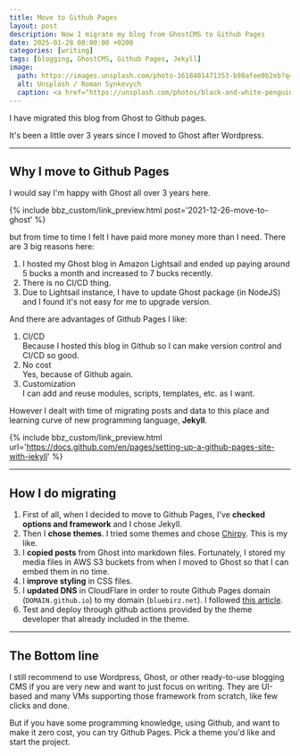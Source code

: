 ```yaml
---
title: Move to Github Pages
layout: post
description: Now I migrate my blog from GhostCMS to Github Pages
date: 2025-01-28 00:00:00 +0200
categories: [writing]
tags: [blogging, GhostCMS, Github Pages, Jekyll]
image:
  path: https://images.unsplash.com/photo-1618401471353-b98afee0b2eb?q=80&w=2088&auto=format&fit=crop&ixlib=rb-4.0.3&ixid=M3wxMjA3fDB8MHxwaG90by1wYWdlfHx8fGVufDB8fHx8fA%3D%3D
  alt: Unsplash / Roman Synkevych
  caption: <a href="https://unsplash.com/photos/black-and-white-penguin-toy-wX2L8L-fGeA">Unsplash / Roman Synkevych</a>
---
```


I have migrated this blog from Ghost to Github pages.

It's been a little over 3 years since I moved to Ghost after Wordpress.

---

## Why I move to Github Pages

I would say I'm happy with Ghost all over 3 years here.

{% include bbz_custom/link_preview.html post='2021-12-26-move-to-ghost' %}

but from time to time I felt I have paid more money more than I need. There are 3 big reasons here:

1. I hosted my Ghost blog in Amazon Lightsail and ended up paying around 5 bucks a month and increased to 7 bucks recently.
1. There is no CI/CD thing.
1. Due to Lightsail instance, I have to update Ghost package (in NodeJS) and I found it's not easy for me to upgrade version.

And there are advantages of Github Pages I like:

1. CI/CD  
  Because I hosted this blog in Github so I can make version control and CI/CD so good.
1. No cost  
  Yes, because of Github again.
1. Customization  
  I can add and reuse modules, scripts, templates, etc. as I want.

However I dealt with time of migrating posts and data to this place and learning curve of new programming language, **Jekyll**.

{% include bbz_custom/link_preview.html url='<https://docs.github.com/en/pages/setting-up-a-github-pages-site-with-jekyll>' %}

---

## How I do migrating

1. First of all, when I decided to move to Github Pages, I've **checked options and framework** and I chose Jekyll.
1. Then I **chose themes**. I tried some themes and chose [Chirpy](https://chirpy.cotes.page). This is my like.
1. I **copied posts** from Ghost into markdown files. Fortunately, I stored my media files in AWS S3 buckets from when I moved to Ghost so that I can embed them in no time.
1. I **improve styling** in CSS files.
1. I **updated DNS** in CloudFlare in order to route Github Pages domain (`DOMAIN.github.io`) to my domain (`bluebirz.net`). I followed [this article](https://blog.cloudflare.com/secure-and-fast-github-pages-with-cloudflare/).
1. Test and deploy through github actions provided by the theme developer that already included in the theme.

---

## The Bottom line

I still recommend to use Wordpress, Ghost, or other ready-to-use blogging CMS if you are very new and want to just focus on writing. They are UI-based and many VMs supporting those framework from scratch, like few clicks and done.

But if you have some programming knowledge, using Github, and want to make it zero cost, you can try Github Pages. Pick a theme you'd like and start the project.
